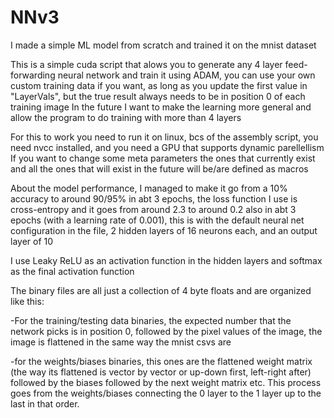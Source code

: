 # NNv3
 I made a simple ML model from scratch and trained it on the mnist dataset

This is a simple cuda script that alows you to generate any 4 layer feed-forwarding neural network and train it using ADAM,
you can use your own custom training data if you want, as long as you update the first value in "LayerVals", but the true result always needs to be in position 0 of each training image
In the future I want to make the learning more general and allow the program to do training with more than 4 layers

For this to work you need to run it on linux, bcs of the assembly script, you need nvcc installed, and you need a GPU that supports dynamic parellellism
If you want to change some meta parameters the ones that currently exist and all the ones that will exist in the future will be/are defined as macros

About the model performance, I managed to make it go from a 10% accuracy to around 90/95% in abt 3 epochs, the loss function I use is cross-entropy and it goes from around 2.3 to around 0.2 also in abt 3 epochs (with a learning rate of 0.001), this is with the default neural net configuration in the file, 2 hidden layers of 16 neurons each, and an output layer of 10

I use Leaky ReLU as an activation function in the hidden layers and softmax as the final activation function

The binary files are all just a collection of 4 byte floats and are organized like this:

   -For the training/testing data binaries, the expected number that the network picks is in position 0, followed by the pixel values of the image, the image is flattened in the same way the mnist csvs are
    
   -for the weights/biases binaries, this ones are the flattened weight matrix (the way its flattened is vector by vector or up-down first, left-right after) followed by the biases followed by the next weight matrix etc. This process goes from the weights/biases connecting the 0 layer to the 1 layer up to the last in that order.
